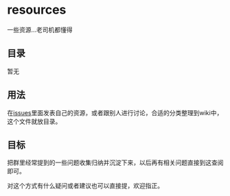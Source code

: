 # resources
一些资源...老司机都懂得

## 目录

暂无

## 用法

在[issues](https://github.com/swuit/resources/issues)里面发表自己的资源，或者跟别人进行讨论，合适的分类整理到wiki中，这个文件就放目录。

## 目标

把群里经常提到的一些问题收集归纳并沉淀下来，以后再有相关问题直接到这查阅即可。

对这个方式有什么疑问或者建议也可以直接提，欢迎指正。
